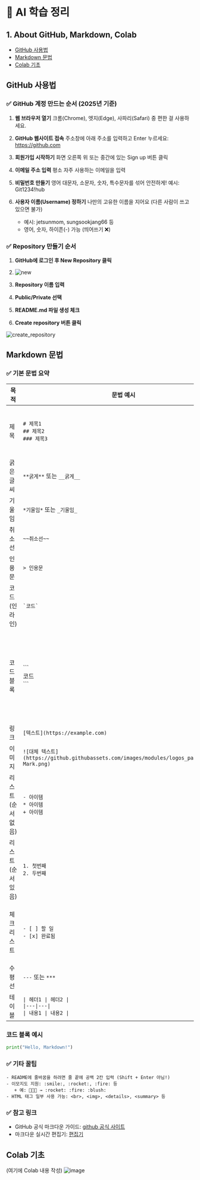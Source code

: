 # 📘 AI 학습 정리

## 1. About GitHub, Markdown, Colab
- [GitHub 사용법](#github-사용법)
- [Markdown 문법](#markdown-문법)  
- [Colab 기초](#colab-기초)

## GitHub 사용법

### ✅ GitHub 계정 만드는 순서 (2025년 기준)

1. **웹 브라우저 열기**
   크롬(Chrome), 엣지(Edge), 사파리(Safari) 중 편한 걸 사용하세요.

2. **GitHub 웹사이트 접속**
   주소창에 아래 주소를 입력하고 Enter 누르세요: https://github.com

3. **회원가입 시작하기**
   화면 오른쪽 위 또는 중간에 있는 Sign up 버튼 클릭

4. **이메일 주소 입력**
   평소 자주 사용하는 이메일을 입력

5. **비밀번호 만들기**
   영어 대문자, 소문자, 숫자, 특수문자를 섞어 안전하게!
   예시: Git1234!hub

6. **사용자 이름(Username) 정하기**
   나만의 고유한 이름을 지어요 (다른 사람이 쓰고 있으면 불가)
   - 예시: jetsunmom, sungsookjang66 등
   - 영어, 숫자, 하이픈(-) 가능 (띄어쓰기 ❌)

### ✅ Repository 만들기 순서

1. **GitHub에 로그인 후 New Repository 클릭**
2. ![new](https://github.com/user-attachments/assets/3481a680-f677-403b-be8c-1fe59d5aa7cb)

3. **Repository 이름 입력**
4. **Public/Private 선택**
5. **README.md 파일 생성 체크**
6. **Create repository 버튼 클릭**
   
![create_repository](https://github.com/user-attachments/assets/8c2eb16b-8dfc-465a-88cd-d35770d12df0)

## Markdown 문법
### ✅ 기본 문법 요약
| **목적**           | **문법 예시**                                                             | **결과**                                                                               |
|------------------|-----------------------------------------------------------------------|--------------------------------------------------------------------------------------|
| 제목               | `# 제목1` <br> `## 제목2` <br> `### 제목3`                                  | 제목1 <br> 제목2 <br> 제목3                                                                |
| 굵은 글씨            | `**굵게**` 또는 `__굵게__`                                                    | **굵게**                                                                                 |
| 기울임              | `*기울임*` 또는 `_기울임_`                                                    | *기울임*                                                                                |
| 취소선              | `~~취소선~~`                                                              | ~~취소선~~                                                                              |
| 인용문              | `> 인용문`                                                                 | > 인용문                                                                                |
| 코드 (인라인)         | `` `코드` ``                                                              | `코드`                                                                                 |
| 코드 블록            | \`\`\`<br>코드<br>\`\`\`                                                    | ```<br>코드<br>``` (실제 코드 블록으로 렌더링됨)                                           |
| 링크               | `[텍스트](https://example.com)`                                          | [텍스트](https://example.com)                                                           |
| 이미지              | `![대체 텍스트](https://github.githubassets.com/images/modules/logos_page/GitHub-Mark.png)` | ![logo](https://github.githubassets.com/images/modules/logos_page/GitHub-Mark.png)     |
| 리스트 (순서 없음)     | `- 아이템` <br> `* 아이템` <br> `+ 아이템`                                 | - 아이템<br>* 아이템<br>+ 아이템                                                        |
| 리스트 (순서 있음)     | `1. 첫번째` <br> `2. 두번째`                                               | 1. 첫번째<br>2. 두번째                                                                  |
| 체크리스트           | `- [ ] 할 일` <br> `- [x] 완료됨`                                         | - [ ] 할 일<br>- [x] 완료됨                                                             |
| 수평선              | `---` 또는 `***`                                                         | ---                                                                                   |
| 테이블              | `\| 헤더1 \| 헤더2 \|`<br>`\|---\|---\|`<br>`\| 내용1 \| 내용2 \|`             | 표 생성됨                                                                                |

### 코드 블록 예시
```python
print("Hello, Markdown!")
```

### ✅ 기타 꿀팁
```
- README에 줄바꿈을 하려면 줄 끝에 공백 2칸 입력 (Shift + Enter 아님!)
- 이모지도 지원: :smile:, :rocket:, :fire: 등
   + 예: 🚀🔥😊 → :rocket: :fire: :blush:
- HTML 태그 일부 사용 가능: <br>, <img>, <details>, <summary> 등
```

### ✅ 참고 링크
- GitHub 공식 마크다운 가이드: [github 공식 사이트](https://guides.github.com/features/mastering-markdown/)
- 마크다운 실시간 편집기: [편집기](https://dillinger.io/)

## Colab 기초  
(여기에 Colab 내용 작성)
![image](https://github.com/user-attachments/assets/13ee0e41-ae11-4228-972f-3ae556d19739)
